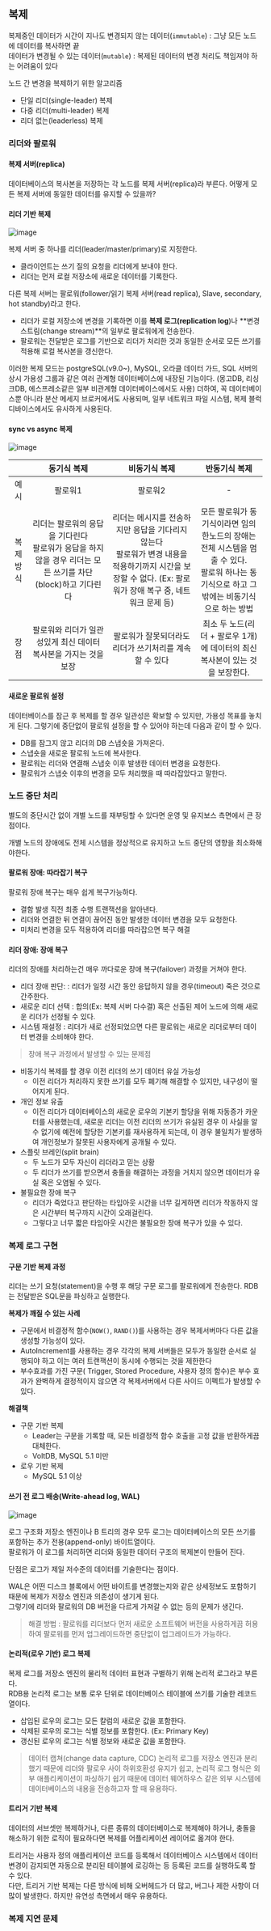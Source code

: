 ## 복제

복제중인 데이터가 시간이 지나도 변경되지 않는 데이터(`immutable`) : 그냥 모든 노드에 데이터를 복사하면 끝<br>
데이터가 변경될 수 있는 데이터(`mutable`) : 복제된 데이터의 변경 처리도 책임져야 하는 어려움이 있다

노드 간 변경을 복제하기 위한 알고리즘
- 단일 리더(single-leader) 복제
- 다중 리더(multi-leader) 복제
- 리더 없는(leaderless) 복제


### 리더와 팔로워

#### 복제 서버(replica)
데이터베이스의 복사본을 저장하는 각 노드를 복제 서버(replica)라 부른다. 
어떻게 모든 복제 서버에 동일한 데이터를 유지할 수 있을까? 

#### 리더 기반 복제
![image](https://github.com/rachel5004/23-11-DesigningDataIntensiveApplications/assets/75432228/87d7aec7-e674-4d48-b37b-71f822d3ac4c)

복제 서버 중 하나를 리더(leader/master/primary)로 지정한다. 
- 클라이언트는 쓰기 질의 요청을 리더에게 보내야 한다. 
- 리더는 먼저 로컬 저장소에 새로운 데이터를 기록한다.

  
다른 복제 서버는 팔로워(follower/읽기 복제 서버(read replica), Slave, secondary, hot standby)라고 한다. 
- 리더가 로컬 저장소에 변경을 기록하면 이를 **복제 로그(replication log**)나 **변경 스트림(change stream)**의 일부로 팔로워에게 전송한다. 
- 팔로워는 전달받은 로그를 기반으로 리더가 처리한 것과 동일한 순서로 모든 쓰기를 적용해 로컬 복사본을 갱신한다.

이러한 복제 모드는 postgreSQL(v9.0~), MySQL, 오라클 데이터 가드, SQL 서버의 상시 가용성 그룹과 같은 여러 관계형 데이터베이스에 내장된 기능이다.
(몽고DB, 리싱크DB, 에스프레소같은 일부 비관계형 데이터베이스에서도 사용)
더하여, 꼭 데이터베이스뿐 아니라 분산 메세지 브로커에서도 사용되며, 일부 네트워크 파일 시스템, 복제 블럭 디바이스에서도 유사하게 사용된다. 


#### sync vs async 복제

![image](https://github.com/rachel5004/23-11-DesigningDataIntensiveApplications/assets/75432228/b7844798-7e2d-45ac-8717-0bffab060a4f)

||동기식 복제|비동기식 복제|반동기식 복제|
|:--:|:--:|:--:|:--:|
|예시|팔로워1|팔로워2|-|
|복제방식|리더는 팔로워의 응답을 기다린다<br>팔로워가 응답을 하지 않을 경우 리더는 모든 쓰기를 차단(block)하고 기다린다| 리더는 메시지를 전송하지만 응답을 기다리지 않는다<br>팔로워가 변경 내용을 적용하기까지 시간을 보장할 수 없다. (Ex: 팔로워가 장애 복구 중, 네트워크 문제 등)|모든 팔로워가 동기식이라면 임의 한노드의 장애는 전체 시스템을 멈출 수 있다.<br> 팔로워 하나는 동기식으로 하고 그 밖에는 비동기식으로 하는 방법|
|장점| 팔로워와 리더가 일관성있게 최신 데이터 복사본을 가지는 것을 보장|팔로워가 잘못되더라도 리더가 쓰기처리를 계속할 수 있다|최소 두 노드(리더 + 팔로우 1개)에 데이터의 최신 복사본이 있는 것을 보장한다.|


#### 새로운 팔로워 설정


데이터베이스를 잠근 후 복제를 할 경우 일관성은 확보할 수 있지만, 가용성 목표를 놓치게 된다. 
그렇기에 중단없이 팔로워 설정을 할 수 있어야 하는데 다음과 같이 할 수 있다. 

- DB를 잠그지 않고 리더의 DB 스냅숏을 가져온다.
- 스냅숏을 새로운 팔로워 노드에 복사한다.
- 팔로워는 리더와 연결해 스냅숏 이후 발생한 데이터 변경을 요청한다.
- 팔로워가 스냅숏 이후의 변경을 모두 처리했을 때 따라잡았다고 말한다.


### 노드 중단 처리

별도의 중단시간 없이 개별 노드를 재부팅할 수 있다면 운영 및 유지보스 측면에서 큰 장점이다. 

개별 노드의 장애에도 전체 시스템을 정상적으로 유지하고 노드 중단의 영향을 최소화해야한다.

#### 팔로워 장애: 따라잡기 복구

팔로워 장애 복구는 매우 쉽게 복구가능하다. 

- 결함 발생 직전 최종 수행 트랜잭션을 알아낸다.
- 리더와 연결한 뒤 연결이 끊어진 동안 발생한 데이터 변경을 모두 요청한다.
- 미처리 변경을 모두 적용하여 리더를 따라잡으면 복구 해결

#### 리더 장애: 장애 복구

리더의 장애를 처리하는건 매우 까다로운 장애 복구(failover) 과정을 거쳐야 한다.

- 리더 장애 판단: : 리더가 일정 시간 동안 응답하지 않을 경우(timeout) 죽은 것으로 간주한다.
- 새로운 리더 선택 : 합의(Ex: 복제 서버 다수결) 혹은 선출된 제어 노드에 의해 새로운 리더가 선정될 수 있다. 
- 시스템 재설정 : 리더가 새로 선정되었으면 다른 팔로워는 새로운 리더로부터 데이터 변경을 소비해야 한다.


> 장애 복구 과정에서 발생할 수 있는 문제점
- 비동기식 복제를 할 경우 이전 리더의 쓰기 데이터 유실 가능성
  - 이전 리더가 처리하지 못한 쓰기를 모두 폐기해 해결할 수 있지만, 내구성이 떨어지게 된다.
- 개인 정보 유출
  - 이전 리더가 데이터베이스의 새로운 로우의 기본키 할당을 위해 자동증가 카운터를 사용했는데, 새로운 리더는 이전 리더의 쓰기가 유실된 경우 이 사실을 알 수 없기에 예전에 할당한 기본키를 재사용하게 되는데, 이 경우 불일치가 발생하여 개인정보가 잘못된 사용자에게 공개될 수 있다. 
- 스플릿 브레인(split brain)
  - 두 노드가 모두 자신이 리더라고 믿는 상황
  - 두 리더가 쓰기를 받으면서 충돌을 해결하는 과정을 거치지 않으면 데이터가 유실 혹은 오염될 수 있다. 
- 불필요한 장애 복구
  - 리더가 죽었다고 판단하는 타입아웃 시간을 너무 길게하면 리더가 작동하지 않은 시간부터 복구까지 시간이 오래걸린다.
  - 그렇다고 너무 짧은 타임아웃 시간은 불필요한 장애 복구가 있을 수 있다. 


### 복제 로그 구현 

#### 구문 기반 복제 과정

리더는 쓰기 요청(statement)을 수행 후 해당 구문 로그를 팔로워에게 전송한다. RDB는 전달받은 SQL문을 파싱하고 실행한다.

**복제가 깨질 수 있는 사례**

- 구문에서 비결정적 함수(`NOW()`, `RAND()`)를 사용하는 경우 복제서버마다 다른 값을 생성할 가능성이 있다.
- AutoIncrement를 사용하는 경우 각각의 복제 서버들은 모두가 동일한 순서로 실행되야 하고 이는 여러 트랜잭션이 동시에 수행되는 것을 제한한다
- 부수효과를 가진 구문( Trigger, Stored Procedure, 사용자 정의 함수)은 부수 효과가 완벽하게 결정적이지 않으면 각 복제서버에서 다른 사이드 이펙트가 발생할 수 있다.

**해결책**

- 구문 기반 복제
    - Leader는 구문을 기록할 때, 모든 비결정적 함수 호출을 고정 값을 반환하게끔 대체한다.
    - VoltDB, MySQL 5.1 미만
- 로우 기반 복제
    - MySQL 5.1 이상 

#### 쓰기 전 로그 배송(Write-ahead log, WAL)

![image](https://github.com/rachel5004/23-11-DesigningDataIntensiveApplications/assets/75432228/c3fb385f-c63d-4196-b7fd-46550c461662)


로그 구조화 저장소 엔진이나 B 트리의 경우 모두 로그는 데이터베이스의 모든 쓰기를 포함하는 추가 전용(append-only) 바이트열이다.<br>
팔로워가 이 로그를 처리하면 리더와 동일한 데이터 구조의 복제본이 만들어 진다.

단점은 로그가 제일 저수준의 데이터를 기술한다는 점이다.

WAL은 어떤 디스크 블록에서 어떤 바이트를 변경했는지와 같은 상세정보도 포함하기 때문에 복제가 저장소 엔진과 의존성이 생기게 된다.<br>
그렇기에 리더와 팔로워의 DB 버전을 다르게 가져갈 수 없는 등의 문제가 생긴다.

> 해결 방법 : 팔로워를 리더보다 먼저 새로운 소프트웨어 버전을 사용하게끔 허용하여 팔로워를 먼저 업그레이드하면 중단없이 업그레이드가 가능하다.

#### 논리적(로우 기반) 로그 복제

복제 로그를 저장소 엔진의 물리적 데이터 표현과 구별하기 위해 논리적 로그라고 부른다.<br>
RDB용 논리적 로그는 보통 로우 단위로 데이터베이스 테이블에 쓰기를 기술한 레코드 열이다. 

- 삽입된 로우의 로그는 모든 칼럼의 새로운 값을 포함한다.
- 삭제된 로우의 로그는 식별 정보를 포함한다. (Ex: Primary Key)
- 갱신된 로우의 로그는 식별 정보와 새로운 값을 포함한다.

> 데이터 캡쳐(change data capture, CDC)
논리적 로그를 저장소 엔진과 분리했기 때문에 리더와 팔로우 사이 하위호환성 유지가 쉽고, 논리적 로그 형식은 외부 애플리케이션이 파싱하기 쉽기 때문에 데이터 웨어하우스 같은 외부 시스템에 데이터베이스의 내용을 전송하고자 할 때 유용하다.


#### 트리거 기반 복제

데이터의 서브셋만 복제하거나, 다른 종류의 데이터베이스로 복제해야 하거나, 충돌을 해소하기 위한 로직이 필요하다면 복제를 어플리케이션 레이어로 옮겨야 한다.

트리거는 사용자 정의 애플리케이션 코드를 등록해서 데이터베이스 시스템에서 데이터 변경이 감지되면 자동으로 분리된 테이블에 로깅하는 등 등록된 코드를 실행하도록 할 수 있다.<br>
다만, 트리거 기반 복제는 다른 방식에 비해 오버헤드가 더 많고, 버그나 제한 사항이 더 많이 발생한다. 하지만 유연성 측면에서 매우 유용하다.

### 복제 지연 문제

